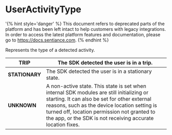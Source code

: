 # UserActivityType

'{% hint style='danger' %} This document refers to deprecated parts of the platform and has been left intact to help customers with legacy integrations. In order to access the latest platform features and documentation, please go to https://docs.sentiance.com. {% endhint %}

Represents the type of a detected activity.

| **TRIP**       | The SDK detected the user is in a trip.                                                                                                                                                                                                                                                                |
| -------------- | ------------------------------------------------------------------------------------------------------------------------------------------------------------------------------------------------------------------------------------------------------------------------------------------------------ |
| **STATIONARY** | The SDK detected the user is in a stationary state.                                                                                                                                                                                                                                                    |
| **UNKNOWN**    | A non-active state. This state is set when internal SDK modules are still initializing or starting. It can also be set for other external reasons, such as the device location setting is turned off, location permission not granted to the app, or the SDK is not receiving accurate location fixes. |
